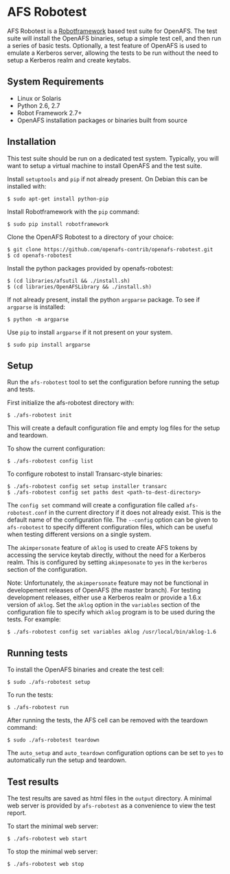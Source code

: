 # AFS Robotest

AFS Robotest is a [Robotframework][1] based test suite for OpenAFS. The test
suite will install the OpenAFS binaries, setup a simple test cell, and then run
a series of basic tests.  Optionally, a test feature of OpenAFS is used to
emulate a Kerberos server, allowing the tests to be run without the need to
setup a Kerberos realm and create keytabs.

[1]: http://robotframework.org/

## System Requirements

* Linux or Solaris
* Python 2.6, 2.7
* Robot Framework 2.7+
* OpenAFS installation packages or binaries built from source

## Installation

This test suite should be run on a dedicated test system.  Typically, you will
want to setup a virtual machine to install OpenAFS and the test suite.

Install `setuptools` and `pip` if not already present. On Debian this can be
installed with:

    $ sudo apt-get install python-pip

Install Robotframework with the `pip` command:

    $ sudo pip install robotframework

Clone the OpenAFS Robotest to a directory of your choice:

    $ git clone https://github.com/openafs-contrib/openafs-robotest.git
    $ cd openafs-robotest

Install the python packages provided by openafs-robotest:

    $ (cd libraries/afsutil && ./install.sh)
    $ (cd libraries/OpenAFSLibrary && ./install.sh)

If not already present, install the python `argparse` package.  To see if
`argparse` is installed:

    $ python -m argparse

Use `pip` to install `argparse` if it not present on your system.

    $ sudo pip install argparse

## Setup

Run the `afs-robotest` tool to set the configuration before running the setup
and tests.

First initialize the afs-robotest directory with:

    $ ./afs-robotest init

This will create a default configuration file and empty log files for the
setup and teardown.

To show the current configuration:

    $ ./afs-robotest config list

To configure robotest to install Transarc-style binaries:

    $ ./afs-robotest config set setup installer transarc
    $ ./afs-robotest config set paths dest <path-to-dest-directory>

The `config set` command will create a configuration file called
`afs-robotest.conf` in the current directory if it does not already exist. This
is the default name of the configuration file. The `--config` option can be
given to `afs-robotest` to specify different configuration files, which can be
useful when testing different versions on a single system.

The `akimpersonate` feature of `aklog` is used to create AFS tokens by
accessing the service keytab directly, without the need for a Kerberos realm.
This is configured by setting `akimpesonate` to `yes` in the `kerberos` section
of the configuration.

Note: Unfortunately, the `akimpersonate` feature may not be functional in
developement releases of OpenAFS (the master branch).  For testing development
releases, either use a Kerberos realm or provide a 1.6.x version of `aklog`.
Set the `aklog` option in the `variables` section of the configuration file to
specify which `aklog` program is to be used during the tests. For example:

    $ ./afs-robotest config set variables aklog /usr/local/bin/aklog-1.6


## Running tests

To install the OpenAFS binaries and create the test cell:

    $ sudo ./afs-robotest setup

To run the tests:

    $ ./afs-robotest run

After running the tests, the AFS cell can be removed with the teardown
command:

    $ sudo ./afs-robotest teardown

The `auto_setup` and `auto_teardown` configuration options can be set to `yes`
to automatically run the setup and teardown.

## Test results

The test results are saved as html files in the `output` directory.  A minimal
web server is provided by `afs-robotest` as a convenience to view the test
report.

To start the minimal web server:

    $ ./afs-robotest web start

To stop the minimal web server:

    $ ./afs-robotest web stop

